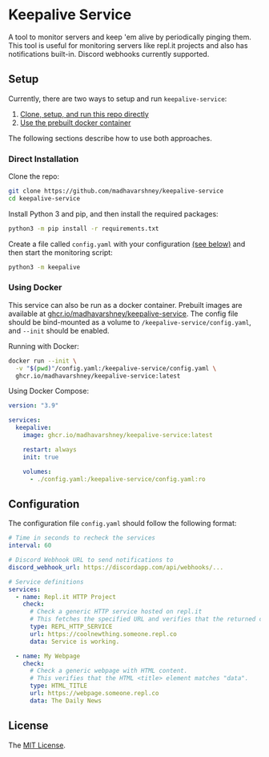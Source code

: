 # Keepalive Service

A tool to monitor servers and keep 'em alive by periodically pinging them. This tool is useful for monitoring servers like repl.it projects and also has notifications built-in. Discord webhooks currently supported.

## Setup

Currently, there are two ways to setup and run `keepalive-service`:

1. [Clone, setup, and run this repo directly](#direct-installation)
2. [Use the prebuilt docker container](#using-docker)

The following sections describe how to use both approaches.

### Direct Installation

Clone the repo:

```sh
git clone https://github.com/madhavarshney/keepalive-service
cd keepalive-service
```

Install Python 3 and pip, and then install the required packages:

```sh
python3 -m pip install -r requirements.txt
```

Create a file called `config.yaml` with your configuration [(see below)](#configuration) and then start the monitoring script:

```sh
python3 -m keepalive
```

### Using Docker

This service can also be run as a docker container. Prebuilt images are available at [ghcr.io/madhavarshney/keepalive-service](https://ghcr.io/madhavarshney/keepalive-service). The config file should be bind-mounted as a volume to `/keepalive-service/config.yaml`, and `--init` should be enabled.

Running with Docker:

```sh
docker run --init \
  -v "$(pwd)"/config.yaml:/keepalive-service/config.yaml \
  ghcr.io/madhavarshney/keepalive-service:latest
```

Using Docker Compose:

```yaml
version: "3.9"

services:
  keepalive:
    image: ghcr.io/madhavarshney/keepalive-service:latest

    restart: always
    init: true

    volumes:
      - ./config.yaml:/keepalive-service/config.yaml:ro
```

## Configuration

The configuration file `config.yaml` should follow the following format:


```yaml
# Time in seconds to recheck the services
interval: 60

# Discord Webhook URL to send notifications to
discord_webhook_url: https://discordapp.com/api/webhooks/...

# Service definitions
services:
  - name: Repl.it HTTP Project
    check:
      # Check a generic HTTP service hosted on repl.it
      # This fetches the specified URL and verifies that the returned content matches "data".
      type: REPL_HTTP_SERVICE
      url: https://coolnewthing.someone.repl.co
      data: Service is working.

  - name: My Webpage
    check:
      # Check a generic webpage with HTML content.
      # This verifies that the HTML <title> element matches "data".
      type: HTML_TITLE
      url: https://webpage.someone.repl.co
      data: The Daily News
```

## License

The [MIT License](LICENSE).
